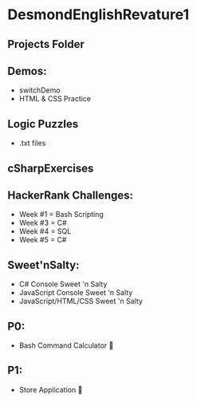 # DesmondEnglishRevature1

## Projects Folder

## Demos:
* switchDemo
* HTML & CSS Practice

## Logic Puzzles
* .txt files

## cSharpExercises

## HackerRank Challenges:
* Week #1 = Bash Scripting
* Week #3 = C# 
* Week #4 = SQL
* Week #5 = C#

## Sweet'nSalty:
* C# Console Sweet 'n Salty
* JavaScript Console Sweet 'n Salty
* JavaScript/HTML/CSS Sweet 'n Salty

## P0:
* Bash Command Calculator 🧮

## P1:
* Store Application 🏪

